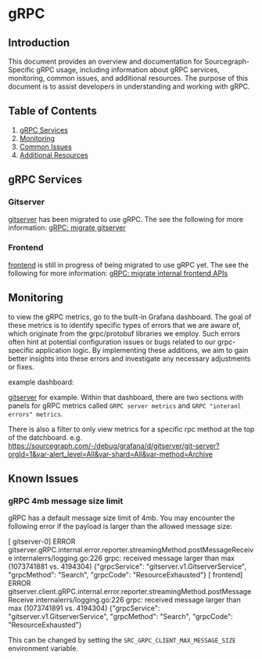 # gRPC

## Introduction

This document provides an overview and documentation for Sourcegraph-Specific gRPC usage, including information about gRPC services, monitoring, common issues, and additional resources. The purpose of this document is to assist developers in understanding and working with gRPC.

## Table of Contents

1. [gRPC Services](#grpc-services)
2. [Monitoring](#monitoring)
3. [Common Issues](#common-issues)
4. [Additional Resources](#additional-resources)

## gRPC Services

### Gitserver

[gitserver](https://sourcegraph.com/github.com/sourcegraph/sourcegraph/-/tree/cmd/gitserver/README.md) has been migrated to use gRPC. The see the following for more information: [gRPC: migrate gitserver](https://github.com/sourcegraph/sourcegraph/issues/46522)

### Frontend

[frontend](https://sourcegraph.com/github.com/sourcegraph/sourcegraph/-/tree/cmd/frontend/README.md) is still in progress of being migrated to use gRPC yet. The see the following for more information: [gRPC: migrate internal frontend APIs](https://github.com/sourcegraph/sourcegraph/issues/46525)

## Monitoring

to view the gRPC metrics, go to the built-in Grafana dashboard. The goal of these metrics is to identify specific types of errors that we are aware of, which originate from the grpc/protobuf libraries we employ. Such errors often hint at potential configuration issues or bugs related to our grpc-specific application logic. By implementing these additions, we aim to gain better insights into these errors and investigate any necessary adjustments or fixes.

example dashboard:

[gitserver](https://sourcegraph.com/-/debug/grafana/d/gitserver/git-server?orgId=1) for example. Within that dashboard, there are two sections with panels for gRPC metrics called `GRPC server metrics` and `GRPC "interanl errors" metrics`.

There is also a filter to only view metrics for a specific rpc method at the top of the datchboard. e.g. https://sourcegraph.com/-/debug/grafana/d/gitserver/git-server?orgId=1&var-alert_level=All&var-shard=All&var-method=Archive

## Known Issues

### gRPC 4mb message size limit

gRPC has a default message size limit of 4mb. You may encounter the following error if the payload is larger than the allowed message size:

[ gitserver-0] ERROR gitserver.gRPC.internal.error.reporter.streamingMethod.postMessageReceive internalerrs/logging.go:226 grpc: received message larger than max (1073741881 vs. 4194304) {"grpcService": "gitserver.v1.GitserverService", "grpcMethod": "Search", "grpcCode": "ResourceExhausted"}
[ frontend] ERROR gitserver.client.gRPC.internal.error.reporter.streamingMethod.postMessageReceive internalerrs/logging.go:226 grpc: received message larger than max (1073741891 vs. 4194304) {"grpcService": "gitserver.v1.GitserverService", "grpcMethod": "Search", "grpcCode": "ResourceExhausted"}

This can be changed by setting the `SRC_GRPC_CLIENT_MAX_MESSAGE_SIZE` environment variable.
